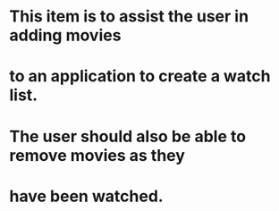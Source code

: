 # This item is to assist the user in adding movies
# to an application to create a watch list.
# The user should also be able to remove movies as they 
# have been watched.

